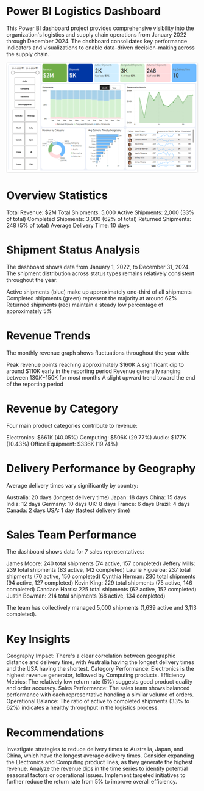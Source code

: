 # Power BI Logistics Dashboard
This Power BI dashboard project provides comprehensive visibility into the organization's logistics and supply chain operations from January 2022 through December 2024. The dashboard consolidates key performance indicators and visualizations to enable data-driven decision-making across the supply chain.

![Dashboard](https://github.com/maneeshmm/Power-BI-Logistics-Dashboard/blob/main/Logistics%20Data.png)

# Overview Statistics

Total Revenue: $2M
Total Shipments: 5,000
Active Shipments: 2,000 (33% of total)
Completed Shipments: 3,000 (62% of total)
Returned Shipments: 248 (5% of total)
Average Delivery Time: 10 days

# Shipment Status Analysis
The dashboard shows data from January 1, 2022, to December 31, 2024. The shipment distribution across status types remains relatively consistent throughout the year:

Active shipments (blue) make up approximately one-third of all shipments
Completed shipments (green) represent the majority at around 62%
Returned shipments (red) maintain a steady low percentage of approximately 5%

# Revenue Trends
The monthly revenue graph shows fluctuations throughout the year with:

Peak revenue points reaching approximately $160K
A significant dip to around $110K early in the reporting period
Revenue generally ranging between $130K-$150K for most months
A slight upward trend toward the end of the reporting period

# Revenue by Category
Four main product categories contribute to revenue:

Electronics: $661K (40.05%)
Computing: $506K (29.77%)
Audio: $177K (10.43%)
Office Equipment: $336K (19.74%)

# Delivery Performance by Geography
Average delivery times vary significantly by country:

Australia: 20 days (longest delivery time)
Japan: 18 days
China: 15 days
India: 12 days
Germany: 10 days
UK: 8 days
France: 6 days
Brazil: 4 days
Canada: 2 days
USA: 1 day (fastest delivery time)

# Sales Team Performance
The dashboard shows data for 7 sales representatives:

James Moore: 240 total shipments (74 active, 157 completed)
Jeffery Mills: 239 total shipments (83 active, 142 completed)
Laurie Figueroa: 237 total shipments (70 active, 150 completed)
Cynthia Herman: 230 total shipments (94 active, 127 completed)
Kevin King: 229 total shipments (75 active, 146 completed)
Candace Harris: 225 total shipments (62 active, 152 completed)
Justin Bowman: 214 total shipments (68 active, 134 completed)

The team has collectively managed 5,000 shipments (1,639 active and 3,113 completed).
# Key Insights

Geography Impact: There's a clear correlation between geographic distance and delivery time, with Australia having the longest delivery times and the USA having the shortest.
Category Performance: Electronics is the highest revenue generator, followed by Computing products.
Efficiency Metrics: The relatively low return rate (5%) suggests good product quality and order accuracy.
Sales Performance: The sales team shows balanced performance with each representative handling a similar volume of orders.
Operational Balance: The ratio of active to completed shipments (33% to 62%) indicates a healthy throughput in the logistics process.

# Recommendations

Investigate strategies to reduce delivery times to Australia, Japan, and China, which have the longest average delivery times.
Consider expanding the Electronics and Computing product lines, as they generate the highest revenue.
Analyze the revenue dips in the time series to identify potential seasonal factors or operational issues.
Implement targeted initiatives to further reduce the return rate from 5% to improve overall efficiency.
